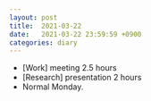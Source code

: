 ```yaml
---
layout: post
title:  2021-03-22
date:   2021-03-22 23:59:59 +0900
categories: diary
---
```


- [Work] meeting 2.5 hours
- [Research] presentation 2 hours
- Normal Monday.
